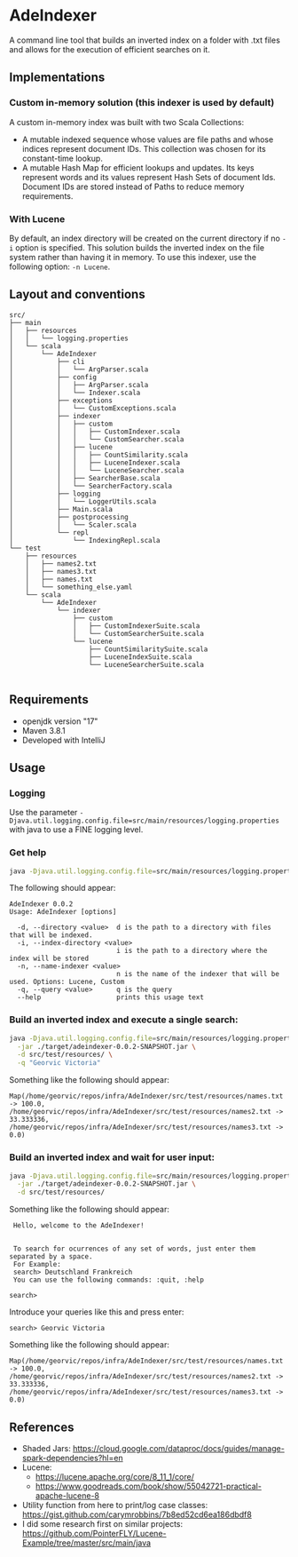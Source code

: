 # AdeIndexer

A command line tool that builds an inverted index on a folder with .txt files and allows for the execution of
efficient searches on it. 

## Implementations

### Custom in-memory solution (this indexer is used by default)

A custom in-memory index was built with two Scala Collections:

- A mutable indexed sequence whose values are file paths and whose indices represent document IDs. This collection was chosen for its constant-time lookup.
- A mutable Hash Map for efficient lookups and updates. Its keys represent words and its values represent Hash Sets of document Ids. Document IDs are stored instead of Paths to reduce memory requirements.

### With Lucene

By default, an index directory will be created on the current directory if no `-i` option
is specified. This solution builds the inverted index on the file system rather than having it in memory. To use this
indexer, use the following option: `-n Lucene`.

## Layout and conventions

```text
src/
├── main
│   ├── resources
│   │   └── logging.properties
│   └── scala
│       └── AdeIndexer
│           ├── cli
│           │   └── ArgParser.scala
│           ├── config
│           │   ├── ArgParser.scala
│           │   └── Indexer.scala
│           ├── exceptions
│           │   └── CustomExceptions.scala
│           ├── indexer
│           │   ├── custom
│           │   │   ├── CustomIndexer.scala
│           │   │   └── CustomSearcher.scala
│           │   ├── lucene
│           │   │   ├── CountSimilarity.scala
│           │   │   ├── LuceneIndexer.scala
│           │   │   └── LuceneSearcher.scala
│           │   ├── SearcherBase.scala
│           │   └── SearcherFactory.scala
│           ├── logging
│           │   └── LoggerUtils.scala
│           ├── Main.scala
│           ├── postprocessing
│           │   └── Scaler.scala
│           └── repl
│               └── IndexingRepl.scala
└── test
    ├── resources
    │   ├── names2.txt
    │   ├── names3.txt
    │   ├── names.txt
    │   └── something_else.yaml
    └── scala
        └── AdeIndexer
            └── indexer
                ├── custom
                │   ├── CustomIndexerSuite.scala
                │   └── CustomSearcherSuite.scala
                └── lucene
                    ├── CountSimilaritySuite.scala
                    ├── LuceneIndexSuite.scala
                    └── LuceneSearcherSuite.scala


```

## Requirements

- openjdk version "17"
- Maven 3.8.1
- Developed with IntelliJ

## Usage

### Logging

Use the parameter `-Djava.util.logging.config.file=src/main/resources/logging.properties` with java to use a FINE logging level.

### Get help

```bash
java -Djava.util.logging.config.file=src/main/resources/logging.properties -jar ./target/adeindexer-0.0.2-SNAPSHOT.jar --help
```

The following should appear:

```commandline
AdeIndexer 0.0.2
Usage: AdeIndexer [options]

  -d, --directory <value>  d is the path to a directory with files that will be indexed.
  -i, --index-directory <value>
                           i is the path to a directory where the index will be stored
  -n, --name-indexer <value>
                           n is the name of the indexer that will be used. Options: Lucene, Custom
  -q, --query <value>      q is the query
  --help                   prints this usage text

```

### Build an inverted index and execute a single search:

```bash
java -Djava.util.logging.config.file=src/main/resources/logging.properties \
  -jar ./target/adeindexer-0.0.2-SNAPSHOT.jar \
  -d src/test/resources/ \
  -q "Georvic Victoria"
```

Something like the following should appear:

```commandline
Map(/home/georvic/repos/infra/AdeIndexer/src/test/resources/names.txt -> 100.0, /home/georvic/repos/infra/AdeIndexer/src/test/resources/names2.txt -> 33.333336, /home/georvic/repos/infra/AdeIndexer/src/test/resources/names3.txt -> 0.0)
```

### Build an inverted index and wait for user input:

```bash
java -Djava.util.logging.config.file=src/main/resources/logging.properties \
  -jar ./target/adeindexer-0.0.2-SNAPSHOT.jar \
  -d src/test/resources/
```

Something like the following should appear:

```commandline
 Hello, welcome to the AdeIndexer!


 To search for ocurrences of any set of words, just enter them separated by a space.
 For Example:
 search> Deutschland Frankreich
 You can use the following commands: :quit, :help

search> 
```

Introduce your queries like this and press enter:

```commandline
search> Georvic Victoria
```

Something like the following should appear:

```commandline
Map(/home/georvic/repos/infra/AdeIndexer/src/test/resources/names.txt -> 100.0, /home/georvic/repos/infra/AdeIndexer/src/test/resources/names2.txt -> 33.333336, /home/georvic/repos/infra/AdeIndexer/src/test/resources/names3.txt -> 0.0)
```

## References

- Shaded Jars: https://cloud.google.com/dataproc/docs/guides/manage-spark-dependencies?hl=en
- Lucene: 
  - https://lucene.apache.org/core/8_11_1/core/
  - https://www.goodreads.com/book/show/55042721-practical-apache-lucene-8
- Utility function from here to print/log case classes: https://gist.github.com/carymrobbins/7b8ed52cd6ea186dbdf8
- I did some research first on similar projects: https://github.com/PointerFLY/Lucene-Example/tree/master/src/main/java
